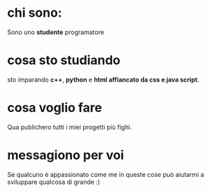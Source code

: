 # chi sono:
Sono uno **studente** programatore
# cosa sto studiando
sto imparando **c++**, **python** e **html affiancato da css e java script**.
# cosa voglio fare
Qua publichero tutti i miei progetti più fighi.
# messagiono per voi
Se qualcuno è appassionato come me in queste cose può aiutarmi a sviluppare qualcosa di grande :)
